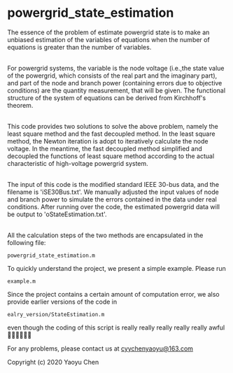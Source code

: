 # powergrid_state_estimation


The essence of the problem of estimate powergrid state is to make an unbiased estimation of the variables of equations when the number of equations is greater than the number of variables.


<br>For powergrid systems, the variable is the node voltage (i.e.,the state value of the powergrid, which consists of the real part and the imaginary part), and part of the node and branch power (containing errors due to objective conditions) are the quantity measurement, that will be given. The functional structure of the system of equations can be derived from Kirchhoff's theorem.


<br>This code provides two solutions to solve the above problem, namely the least square method and the fast decoupled method. In the least square method, the Newton iteration is adopt to iteratively calculate the node voltage. In the meantime, the fast decoupled method simplified and decoupled the functions of least square method according to the actual characteristic of high-voltage powergrid system.


<br>The input of this code is the modified standard IEEE 30-bus data, and the filename is 'iSE30Bus.txt'. We manually adjusted the input values of node and branch power to simulate the errors contained in the data under real conditions. After running over the code, the estimated powergrid data will be output to 'oStateEstimation.txt'.


<br>All the calculation steps of the two methods are encapsulated in the following file:
```
powergrid_state_estimation.m
```


To quickly understand the project, we present a simple example. Please run
```
example.m
```


Since the project contains a certain amount of computation error, we also provide earlier versions of the code in
```
ealry_version/StateEstimation.m
```
even though the coding of this script is really really really really really awful 🤦‍♂️🤦‍♂️🤦‍♂️


For any problems, please contact us at cyychenyaoyu@163.com

Copyright (c) 2020 Yaoyu Chen
